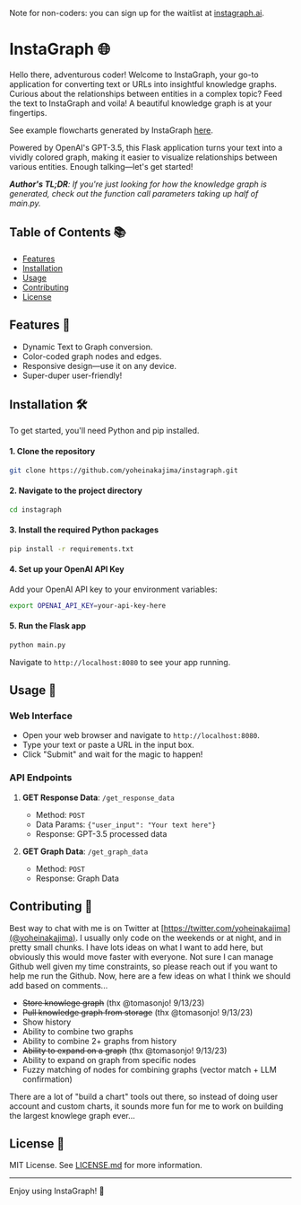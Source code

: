 Note for non-coders: you can sign up for the waitlist at [instagraph.ai](https://instagraph.ai).

# InstaGraph 🌐

Hello there, adventurous coder! Welcome to InstaGraph, your go-to application for converting text or URLs into insightful knowledge graphs. Curious about the relationships between entities in a complex topic? Feed the text to InstaGraph and voila! A beautiful knowledge graph is at your fingertips.

See example flowcharts generated by InstaGraph [here](https://twitter.com/yoheinakajima/status/1701351068817301922).

Powered by OpenAI's GPT-3.5, this Flask application turns your text into a vividly colored graph, making it easier to visualize relationships between various entities. Enough talking—let's get started!

***Author's TL;DR**: If you're just looking for how the knowledge graph is generated, check out the function call parameters taking up half of main.py.*

## Table of Contents 📚

- [Features](#features-)
- [Installation](#installation-)
- [Usage](#usage-)
- [Contributing](#contributing-)
- [License](#license-)

## Features 🌟

- Dynamic Text to Graph conversion.
- Color-coded graph nodes and edges.
- Responsive design—use it on any device.
- Super-duper user-friendly!

## Installation 🛠️

To get started, you'll need Python and pip installed.

#### 1. Clone the repository
```bash
git clone https://github.com/yoheinakajima/instagraph.git
```
#### 2. Navigate to the project directory
```bash
cd instagraph
```
#### 3. Install the required Python packages
```bash
pip install -r requirements.txt
```
#### 4. Set up your OpenAI API Key
Add your OpenAI API key to your environment variables:
```bash
export OPENAI_API_KEY=your-api-key-here
```
#### 5. Run the Flask app
```bash
python main.py
```
   Navigate to `http://localhost:8080` to see your app running.

## Usage 🎉

### Web Interface

- Open your web browser and navigate to `http://localhost:8080`.
- Type your text or paste a URL in the input box.
- Click "Submit" and wait for the magic to happen!

### API Endpoints

1. **GET Response Data**: `/get_response_data`

    - Method: `POST`
    - Data Params: `{"user_input": "Your text here"}`
    - Response: GPT-3.5 processed data

2. **GET Graph Data**: `/get_graph_data`

    - Method: `POST`
    - Response: Graph Data

## Contributing 🤝

Best way to chat with me is on Twitter at [https://twitter.com/yoheinakajima](@yoheinakajima). I usually only code on the weekends or at night, and in pretty small chunks. I have lots ideas on what I want to add here, but obviously this would move faster with everyone. Not sure I can manage Github well given my time constraints, so please reach out if you want to help me run the Github. Now, here are a few ideas on what I think we should add based on comments...
- ~~Store knowlege graph~~ (thx @tomasonjo! 9/13/23)
- ~~Pull knowledge graph from storage~~ (thx @tomasonjo! 9/13/23)
- Show history
- Ability to combine two graphs 
- Ability to combine 2+ graphs from history
- ~~Ability to expand on a graph~~ (thx @tomasonjo! 9/13/23)
- Ability to expand on graph from specific nodes
- Fuzzy matching of nodes for combining graphs (vector match + LLM confirmation)

There are a lot of "build a chart" tools out there, so instead of doing user account and custom charts, it sounds more fun for me to work on building the largest knowlege graph ever...

## License 📝

MIT License. See [LICENSE.md](LICENSE.md) for more information.

---

Enjoy using InstaGraph! 🎉
